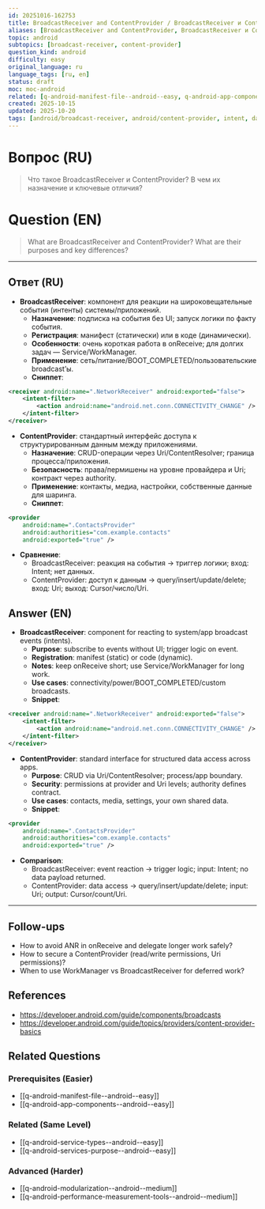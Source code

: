 ```yaml
---
id: 20251016-162753
title: BroadcastReceiver and ContentProvider / BroadcastReceiver и ContentProvider
aliases: [BroadcastReceiver and ContentProvider, BroadcastReceiver и ContentProvider]
topic: android
subtopics: [broadcast-receiver, content-provider]
question_kind: android
difficulty: easy
original_language: ru
language_tags: [ru, en]
status: draft
moc: moc-android
related: [q-android-manifest-file--android--easy, q-android-app-components--android--easy, q-android-service-types--android--easy]
created: 2025-10-15
updated: 2025-10-20
tags: [android/broadcast-receiver, android/content-provider, intent, data-sharing, difficulty/easy]
---
```


# Вопрос (RU)
> Что такое BroadcastReceiver и ContentProvider? В чем их назначение и ключевые отличия?

# Question (EN)
> What are BroadcastReceiver and ContentProvider? What are their purposes and key differences?

---

## Ответ (RU)

- **BroadcastReceiver**: компонент для реакции на широковещательные события (интенты) системы/приложений.
  - **Назначение**: подписка на события без UI; запуск логики по факту события.
  - **Регистрация**: манифест (статически) или в коде (динамически).
  - **Особенности**: очень короткая работа в onReceive; для долгих задач — Service/WorkManager.
  - **Применение**: сеть/питание/BOOT_COMPLETED/пользовательские broadcast’ы.
  - **Сниппет**:
```xml
<receiver android:name=".NetworkReceiver" android:exported="false">
    <intent-filter>
        <action android:name="android.net.conn.CONNECTIVITY_CHANGE" />
    </intent-filter>
</receiver>
```

- **ContentProvider**: стандартный интерфейс доступа к структурированным данным между приложениями.
  - **Назначение**: CRUD-операции через Uri/ContentResolver; граница процесса/приложения.
  - **Безопасность**: права/пермишены на уровне провайдера и Uri; контракт через authority.
  - **Применение**: контакты, медиа, настройки, собственные данные для шаринга.
  - **Сниппет**:
```xml
<provider
    android:name=".ContactsProvider"
    android:authorities="com.example.contacts"
    android:exported="true" />
```

- **Сравнение**:
  - BroadcastReceiver: реакция на события → триггер логики; вход: Intent; нет данных.
  - ContentProvider: доступ к данным → query/insert/update/delete; вход: Uri; выход: Cursor/число/Uri.

## Answer (EN)

- **BroadcastReceiver**: component for reacting to system/app broadcast events (intents).
  - **Purpose**: subscribe to events without UI; trigger logic on event.
  - **Registration**: manifest (static) or code (dynamic).
  - **Notes**: keep onReceive short; use Service/WorkManager for long work.
  - **Use cases**: connectivity/power/BOOT_COMPLETED/custom broadcasts.
  - **Snippet**:
```xml
<receiver android:name=".NetworkReceiver" android:exported="false">
    <intent-filter>
        <action android:name="android.net.conn.CONNECTIVITY_CHANGE" />
    </intent-filter>
</receiver>
```

- **ContentProvider**: standard interface for structured data access across apps.
  - **Purpose**: CRUD via Uri/ContentResolver; process/app boundary.
  - **Security**: permissions at provider and Uri levels; authority defines contract.
  - **Use cases**: contacts, media, settings, your own shared data.
  - **Snippet**:
```xml
<provider
    android:name=".ContactsProvider"
    android:authorities="com.example.contacts"
    android:exported="true" />
```

- **Comparison**:
  - BroadcastReceiver: event reaction → trigger logic; input: Intent; no data payload returned.
  - ContentProvider: data access → query/insert/update/delete; input: Uri; output: Cursor/count/Uri.

---

## Follow-ups

- How to avoid ANR in onReceive and delegate longer work safely?
- How to secure a ContentProvider (read/write permissions, Uri permissions)?
- When to use WorkManager vs BroadcastReceiver for deferred work?

## References

- https://developer.android.com/guide/components/broadcasts
- https://developer.android.com/guide/topics/providers/content-provider-basics

## Related Questions

### Prerequisites (Easier)
- [[q-android-manifest-file--android--easy]]
- [[q-android-app-components--android--easy]]

### Related (Same Level)
- [[q-android-service-types--android--easy]]
- [[q-android-services-purpose--android--easy]]

### Advanced (Harder)
- [[q-android-modularization--android--medium]]
- [[q-android-performance-measurement-tools--android--medium]]
